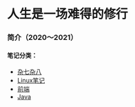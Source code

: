 # 人生是一场难得的修行
### 简介（2020～2021）
#### 笔记分类：
* [杂七杂八](https://github.com/BYoungDream/blog/projects/2)
* [Linux笔记](https://github.com/BYoungDream/blog/projects/1)
* [前端](https://github.com/BYoungDream/gyfnote/projects/3)
* [Java]()
